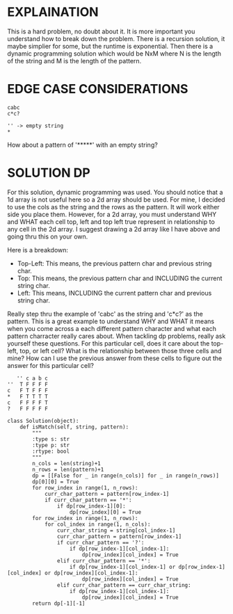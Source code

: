 # EXPLAINATION
This is a hard problem, no doubt about it. It is more important you understand how to break down the problem. 
There is a recursion solution, it maybe simplier for some, but the runtime is exponential. Then there is a dynamic programming solution which would be NxM where N is the length of the string and M is the length of the pattern.

# EDGE CASE CONSIDERATIONS
```
cabc
c*c?
```

```
'' -> empty string
*
```
How about a pattern of '*****' with an empty string?

# SOLUTION DP
For this solution, dynamic programming was used. You should notice that a 1d array is not useful here so a 2d array should be used. For mine, I decided to use the cols as the string and the rows as the pattern. It will work either side you place them. However, for a 2d array, you must understand WHY and WHAT each cell top, left and top left true represent in relationship to any cell in the 2d array. I suggest drawing a 2d array like I have above and going thru this on your own.

Here is a breakdown:
- Top-Left: This means, the previous pattern char and previous string char.
- Top: This means, the previous pattern char and INCLUDING the current string char.
- Left: This means, INCLUDING the current pattern char and previous string char.

Really step thru the example of 'cabc' as the string and 'c*c?' as the pattern. This is a great example to understand WHY and WHAT it means when you come across a each different pattern character and what each pattern charracter really cares about. When tackling dp problems, really ask yourself these questions. For this particular cell, does it care about the top-left, top, or left cell? What is the relationship between those three cells and mine? How can I use the previous answer from these cells to figure out the answer for this particular cell?

```
   '' c a b c
''  T F F F F
c   F T F F F
*   F T T T T
c   F F F F T
?   F F F F F
```

```
class Solution(object):
    def isMatch(self, string, pattern):
        """
        :type s: str
        :type p: str
        :rtype: bool
        """
        n_cols = len(string)+1
        n_rows = len(pattern)+1
        dp = [[False for _ in range(n_cols)] for _ in range(n_rows)]
        dp[0][0] = True
        for row_index in range(1, n_rows):
            curr_char_pattern = pattern[row_index-1]
            if curr_char_pattern == '*':
                if dp[row_index-1][0]:
                    dp[row_index][0] = True
        for row_index in range(1, n_rows):
            for col_index in range(1, n_cols):
                curr_char_string = string[col_index-1]
                curr_char_pattern = pattern[row_index-1]
                if curr_char_pattern == '?':
                    if dp[row_index-1][col_index-1]:
                        dp[row_index][col_index] = True
                elif curr_char_pattern == '*':
                    if dp[row_index-1][col_index-1] or dp[row_index-1][col_index] or dp[row_index][col_index-1]:
                        dp[row_index][col_index] = True
                elif curr_char_pattern == curr_char_string:
                    if dp[row_index-1][col_index-1]:
                        dp[row_index][col_index] = True
        return dp[-1][-1]
```
